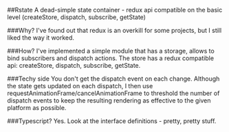 ##Rstate
A dead-simple state container - redux api compatible on the basic level (createStore, dispatch, subscribe, getState)

###Why?
I've found out that redux is an overkill for some projects, but I still liked the way it worked.

###How?
I've implemented a simple module that has a storage, allows to bind subscribers and dispatch actions. The store has a redux compatible api: createStore, dispatch, subscribe, getState.

###Techy side
You don't get the dispatch event on each change. Although the state gets updated on each dispatch, I then use requestAnimationFrame/cancelAnimationFrame to threshold the number of dispatch events to keep the resulting rendering as effective to the given platform as possible.

###Typescript?
Yes. Look at the interface definitions - pretty, pretty stuff. 

